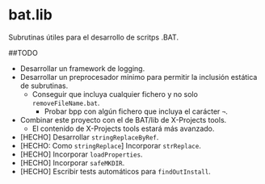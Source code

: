 # bat.lib
Subrutinas útiles para el desarrollo de scritps .BAT.

##TODO
* Desarrollar un framework de logging.
* Desarrollar un preprocesador mínimo para permitir la inclusión estática de
subrutinas.
  * Conseguir que incluya cualquier fichero y no solo `removeFileName.bat`.
    * Probar bpp con algún fichero que incluya el carácter `¬`.
* Combinar este proyecto con el de BAT/lib de X-Projects tools.
  * El contenido de X-Projects tools estará más avanzado.
* [HECHO] Desarrollar `stringReplaceByRef`.
* [HECHO: Como `stringReplace`] Incorporar `strReplace`.
* [HECHO] Incorporar `loadProperties`.
* [HECHO] Incorporar `safeMKDIR`.
* [HECHO] Escribir tests automáticos para `findOutInstall`.
